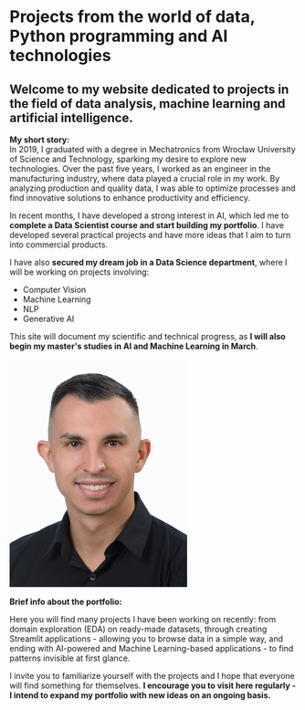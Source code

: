 # Projects from the world of data, Python programming and AI technologies

## Welcome to my website dedicated to projects in the field of data analysis, machine learning and artificial intelligence. 

**My short story:**<br>
In 2019, I graduated with a degree in Mechatronics from Wrocław University of Science and Technology, sparking my desire to explore new technologies. Over the past five years, I worked as an engineer in the manufacturing industry, where data played a crucial role in my work. By analyzing production and quality data, I was able to optimize processes and find innovative solutions to enhance productivity and efficiency.

In recent months, I have developed a strong interest in AI, which led me to **complete a Data Scientist course and start building my portfolio**. I have developed several practical projects and have more ideas that I aim to turn into commercial products.

I have also **secured my dream job in a Data Science department**, where I will be working on projects involving:
* Computer Vision
* Machine Learning
* NLP
* Generative AI

This site will document my scientific and technical progress, as **I will also begin my master's studies in AI and Machine Learning in March**.

![alt text](zdj_linkedin_new.jpg)

**Brief info about the portfolio:**<br>

Here you will find many projects I have been working on recently: from domain exploration (EDA) on ready-made datasets, through creating Streamlit applications - allowing you to browse data in a simple way, and ending with AI-powered and Machine Learning-based applications - to find patterns invisible at first glance.

I invite you to familiarize yourself with the projects and I hope that everyone will find something for themselves. **I encourage you to visit here regularly - I intend to expand my portfolio with new ideas on an ongoing basis.**